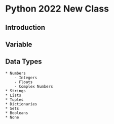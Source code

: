 # Python 2022 New Class
## Introduction
## Variable
## Data Types
    * Numbers
        - Integers
        - Floats
        - Complex Numbers
    * Strings
    * Lists
    * Tuples
    * Dictionaries
    * Sets
    * Booleans
    * None

